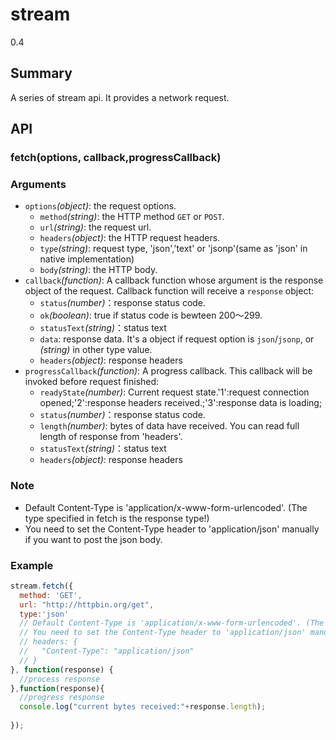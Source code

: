 # stream
<span class="weex-version">0.4</span>


## Summary

A series of stream api. It provides a network request.

## API

### fetch(options, callback,progressCallback)

### Arguments

* `options`*(object)*: the request options.
  * `method`*(string)*: the HTTP method `GET` or `POST`.
  * `url`*(string)*: the request url.
  * `headers`*(object)*: the HTTP request headers.
  * `type`*(string)*: request type, 'json','text' or 'jsonp'(same as 'json' in native implementation)
  * `body`*(string)*: the HTTP body.
* `callback`*(function)*: A callback function whose argument is the response object of the request. Callback function will receive a `response` object:   
  * `status`*(number)*：response status code.
  * `ok`*(boolean)*: true if status code is bewteen 200～299.
  * `statusText`*(string)*：status text 
  * `data`: response data. It's a object if request option is `json`/`jsonp`, or *(string)* in other type value.
  * `headers`*(object)*: response headers
* `progressCallback`*(function)*: A progress callback. This callback will be invoked before request finished:   
  * `readyState`*(number)*: Current request state.'1':request connection opened;'2':response headers received.;'3':response data is loading;
  * `status`*(number)*：response status code.
  * `length`*(number)*: bytes of data have received. You can read full length of response from 'headers'.
  * `statusText`*(string)*：status text 
  * `headers`*(object)*: response headers

### Note
 
- Default Content-Type is 'application/x-www-form-urlencoded'. (The type specified in fetch is the response type!)
- You need to set the Content-Type header to 'application/json' manually if you want to post the json body.

### Example

```javascript
stream.fetch({
  method: 'GET',
  url: "http://httpbin.org/get",
  type:'json'
  // Default Content-Type is 'application/x-www-form-urlencoded'. (The type specified in fetch is the response type!)
  // You need to set the Content-Type header to 'application/json' manually if you want to post the json body.
  // headers: {
  //   "Content-Type": "application/json"
  // }
}, function(response) {
  //process response
},function(response){
  //progress response
  console.log("current bytes received:"+response.length);
  
});
```
  
    
